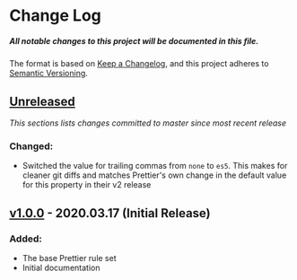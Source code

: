 # Change Log

##### All notable changes to this project will be documented in this file.

The format is based on [Keep a Changelog](https://keepachangelog.com/en/1.0.0/),
and this project adheres to [Semantic Versioning](https://semver.org/spec/v2.0.0.html).

## [Unreleased](https://github.com/IIP-Design/prettier-config/compare/v1.0.0...HEAD)

_This sections lists changes committed to master since most recent release_

### Changed:

- Switched the value for trailing commas from `none` to `es5`. This makes for cleaner git diffs and matches Prettier's own change in the default value for this property in their v2 release

## [v1.0.0](https://github.com/IIP-Design/prettier-config/releases/tag/v1.0.0) - 2020.03.17 (Initial Release)

### Added:

- The base Prettier rule set
- Initial documentation
